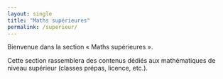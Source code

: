 ```yaml
---
layout: single
title: "Maths supérieures"
permalink: /superieur/
---
```


Bienvenue dans la section « Maths supérieures ».

Cette section rassemblera des contenus dédiés aux mathématiques de niveau supérieur (classes prépas, licence, etc.).
